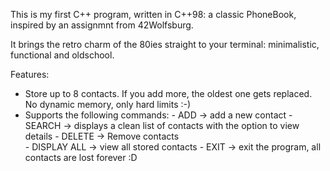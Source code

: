 This is my first C++ program, written in C++98: 
        a classic PhoneBook, inspired by an assignmnt from 42Wolfsburg.
        
It brings the retro charm of the 80ies straight to your terminal: minimalistic, functional and oldschool.

Features: 
- Store up to 8 contacts. If you add more, the oldest one gets replaced. No dynamic memory, only hard limits :-)
- Supports the following commands:
        - ADD           -> add a new contact
        - SEARCH        -> displays a clean list of contacts with the option to view details
        - DELETE        -> Remove contacts  
        - DISPLAY ALL   -> view all stored contacts
        - EXIT          -> exit the program, all contacts are lost forever :D
